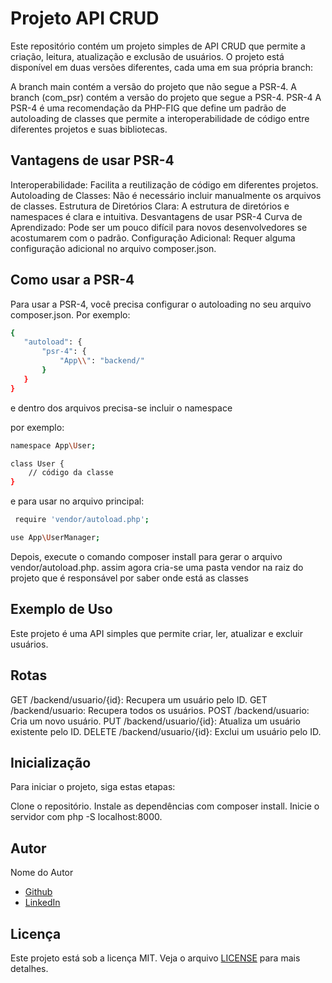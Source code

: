# Projeto API CRUD
Este repositório contém um projeto simples de API CRUD que permite a criação, leitura, atualização e exclusão de usuários. O projeto está disponível em duas versões diferentes, cada uma em sua própria branch:

A branch main contém a versão do projeto que não segue a PSR-4.
A branch (com_psr) contém a versão do projeto que segue a PSR-4.
PSR-4
A PSR-4 é uma recomendação da PHP-FIG que define um padrão de autoloading de classes que permite a interoperabilidade de código entre diferentes projetos e suas bibliotecas.

## Vantagens de usar PSR-4
Interoperabilidade: Facilita a reutilização de código em diferentes projetos.
Autoloading de Classes: Não é necessário incluir manualmente os arquivos de classes.
Estrutura de Diretórios Clara: A estrutura de diretórios e namespaces é clara e intuitiva.
Desvantagens de usar PSR-4
Curva de Aprendizado: Pode ser um pouco difícil para novos desenvolvedores se acostumarem com o padrão.
Configuração Adicional: Requer alguma configuração adicional no arquivo composer.json.
## Como usar a PSR-4
Para usar a PSR-4, você precisa configurar o autoloading no seu arquivo composer.json. Por exemplo:

 ```sh
{
    "autoload": {
        "psr-4": {
            "App\\": "backend/"
        }
    }
}
 ```
e dentro dos arquivos precisa-se incluir o namespace

por exemplo:
```sh
namespace App\User;

class User {
    // código da classe
}
 ```

 e para usar no arquivo principal:
```sh
 require 'vendor/autoload.php';

use App\UserManager;
 ```
 
Depois, execute o comando composer install para gerar o arquivo vendor/autoload.php.
assim agora cria-se uma pasta vendor na raiz do projeto que é responsável por saber onde está as classes
## Exemplo de Uso
Este projeto é uma API simples que permite criar, ler, atualizar e excluir usuários.

## Rotas
GET /backend/usuario/{id}: Recupera um usuário pelo ID.
GET /backend/usuario: Recupera todos os usuários.
POST /backend/usuario: Cria um novo usuário.
PUT /backend/usuario/{id}: Atualiza um usuário existente pelo ID.
DELETE /backend/usuario/{id}: Exclui um usuário pelo ID.
## Inicialização
Para iniciar o projeto, siga estas etapas:

Clone o repositório.
Instale as dependências com composer install.
Inicie o servidor com php -S localhost:8000.


## Autor

Nome do Autor
- [Github](https://github.com/faustinopsy)
- [LinkedIn](https://www.linkedin.com/in/faustinopsy)

## Licença

Este projeto está sob a licença MIT. Veja o arquivo [LICENSE](LICENSE) para mais detalhes.